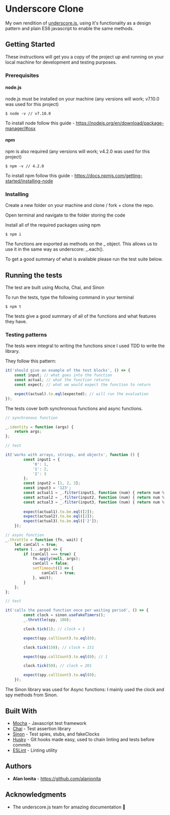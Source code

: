 # Underscore Clone

My own rendition of [underscore.js](http://underscorejs.org), using it's functionality as a design pattern and plain ES6 javascript to enable the same methods.

## Getting Started

These instructions will get you a copy of the project up and running on your local machine for development and testing purposes. 

### Prerequisites

#### node.js

node.js must be installed on your machine (any versions will work; v7.10.0 was used for this project)

```
$ node -v // v7.10.0
```

To install node follow this guide -  https://nodejs.org/en/download/package-manager/#osx

#### npm

npm is also required (any versions will work; v4.2.0 was used for this project)

```
$ npm -v // 4.2.0
```

To install npm follow this guide - https://docs.npmjs.com/getting-started/installing-node

### Installing

Create a new folder on your machine and clone / fork + clone the repo. 

Open terminal and navigate to the folder storing the code

Install all of the required packages using npm

```
$ npm i  
```
The functions are exported as methods on the _ object. This allows us to use it in the same way as underscore: _.each().

To get a good summary of what is available please run the test suite below.


## Running the tests

The test are built using Mocha, Chai, and Sinon

To run the tests, type the following command in your terminal

```
$ npm t
```

The tests give a good summary of all of the functions and what features they have.

### Testing patterns

The tests were integral to writing the functions since I used TDD to write the library. 

They follow this pattern:

```javascript
it('should give an example of the test blocks', () => {
    const input; // what goes into the function
    const actual; // what the function returns
    const expect; // what we would expect the function to return

    expect(actual).to.eql(expected); // will run the evaluation
});
```

The tests cover both synchronous functions and async functions. 

```javascript
// synchronous function 

_.identity = function (args) {
    return args;
};

// test

it('works with arrays, strings, and objects', function () {
        const input1 = {
            '0': 1,
            '1': 2,
            '2': 3
        };
        const input2 = [1, 2, 3];
        const input3 = '123';
        const actual1 = _.filter(input1, function (num) { return num % 2 === 0; });
        const actual2 = _.filter(input2, function (num) { return num % 2 === 0; });
        const actual3 = _.filter(input3, function (num) { return num % 2 === 0; });
        
        expect(actual1).to.be.eql([2]);
        expect(actual2).to.be.eql([2]);
        expect(actual3).to.be.eql(['2']);
    });
```

```javascript
// async function
_.throttle = function (fn, wait) {
    let canCall = true;
    return (...args) => {
        if (canCall === true) {
            fn.apply(null, args);
            canCall = false;
            setTimeout(() => {
                canCall = true;
            }, wait);
        }
    };
};

// test

it('calls the passed function once per waiting period', () => {
        const clock = sinon.useFakeTimers();
        _.throttle(spy, 100);

        clock.tick(1); // clock = 1

        expect(spy.callCount).to.eql(0);

        clock.tick(150); // clock = 151

        expect(spy.callCount).to.eql(0); // 1

        clock.tick(50); // clock = 201

        expect(spy.callCount).to.eql(0);
    });
```

The Sinon library was used for Async functions: I mainly used the clock and spy methods from Sinon.

## Built With

* [Mocha](https://mochajs.org) - Javascript test framework
* [Chai](http://chaijs.com/guide/) - Test assertion library
* [Sinon](http://sinonjs.org) - Test spies, stubs, and fakeClocks
* [Husky](https://github.com/typicode/husky) - Git hooks made easy, used to chain linting and tests before commits
* [ESLint](http://eslint.org) - Linting utility

## Authors

* **Alan Ionita** - https://github.com/alanionita

## Acknowledgments

* The underscore.js team for amazing documentation 🙌
